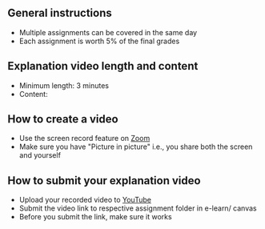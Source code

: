 ## General instructions
  - Multiple assignments can be covered in the same day
  - Each assignment is worth 5% of the final grades 
 
## Explanation video length and content
  - Minimum length: 3 minutes
  - Content: 

## How to create a video
  - Use the screen record feature on [Zoom](https://zoom.us/)
  - Make sure you have "Picture in picture" i.e., you share both the screen and yourself
  
## How to submit your explanation video

  - Upload your recorded video to [YouTube](https://www.youtube.com/)
  - Submit the video link to respective assignment folder in e-learn/ canvas
  - Before you submit the link, make sure it works
  
